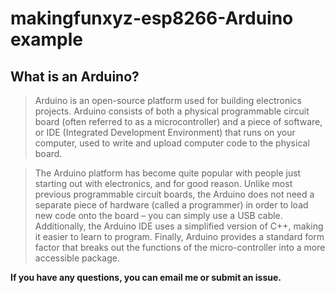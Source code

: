 # makingfunxyz-esp8266-Arduino example

## What is an Arduino?

>Arduino is an open-source platform used for building electronics projects. Arduino consists of both a physical programmable circuit board (often referred to as a microcontroller) and a piece of software, or IDE (Integrated Development Environment) that runs on your computer, used to write and upload computer code to the physical board.

>The Arduino platform has become quite popular with people just starting out with electronics, and for good reason. Unlike most previous programmable circuit boards, the Arduino does not need a separate piece of hardware (called a programmer) in order to load new code onto the board – you can simply use a USB cable. Additionally, the Arduino IDE uses a simplified version of C++, making it easier to learn to program. Finally, Arduino provides a standard form factor that breaks out the functions of the micro-controller into a more accessible package.

**If you have any questions, you can email me or submit an issue.**